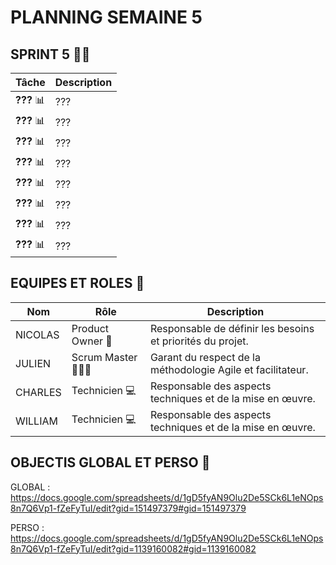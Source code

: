 # PLANNING SEMAINE 5

## SPRINT 5 🏃‍♂️

| **Tâche**                                      | **Description**                                                                                                          |
|------------------------------------------------|--------------------------------------------------------------------------------------------------------------------------|
| **???** 📊 | ??? |
| **???** 📊 | ??? |
| **???** 📊 | ??? |
| **???** 📊 | ??? |
| **???** 📊 | ??? |
| **???** 📊 | ??? |
| **???** 📊 | ??? |
| **???** 📊 | ??? |



## EQUIPES ET ROLES 🏢

| **Nom**          | **Rôle**          | **Description**                                     |
|-------------------|-------------------|-----------------------------------------------------|
| NICOLAS | Product Owner 🎯  | Responsable de définir les besoins et priorités du projet. |
| JULIEN | Scrum Master 🧑‍🤝‍🧑    | Garant du respect de la méthodologie Agile et facilitateur.|
| CHARLES | Technicien  💻    | Responsable des aspects techniques et de la mise en œuvre. |
| WILLIAM | Technicien 💻     | Responsable des aspects techniques et de la mise en œuvre. |


## OBJECTIS GLOBAL ET PERSO 🥇

GLOBAL :
https://docs.google.com/spreadsheets/d/1gD5fyAN9Olu2De5SCk6L1eNOps8n7Q6Vp1-fZeFyTuI/edit?gid=151497379#gid=151497379

PERSO :
https://docs.google.com/spreadsheets/d/1gD5fyAN9Olu2De5SCk6L1eNOps8n7Q6Vp1-fZeFyTuI/edit?gid=1139160082#gid=1139160082
